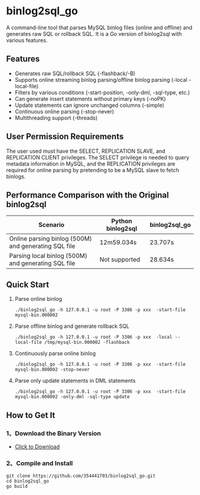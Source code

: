 # binlog2sql_go

A command-line tool that parses MySQL binlog files (online and offline) and generates raw SQL or rollback SQL. It is a Go version of binlog2sql with various features.

## Features
- Generates raw SQL/rollback SQL (-flashback/-B)
- Supports online streaming binlog parsing/offline binlog parsing (-local -local-file)
- Filters by various conditions (-start-position, -only-dml, -sql-type, etc.)
- Can generate insert statements without primary keys (-noPK)
- Update statements can ignore unchanged columns (-simple)
- Continuous online parsing (-stop-never)
- Multithreading support (-threads)

## User Permission Requirements
The user used must have the SELECT, REPLICATION SLAVE, and REPLICATION CLIENT privileges. The SELECT privilege is needed to query metadata information in MySQL, and the REPLICATION privileges are required for online parsing by pretending to be a MySQL slave to fetch binlogs.

## Performance Comparison with the Original binlog2sql
| Scenario                                             | Python binlog2sql | binlog2sql_go |
|------------------------------------------------------|-------------------|---------------|
| Online parsing binlog (500M) and generating SQL file | 12m59.034s        | 23.707s       |
| Parsing local binlog (500M) and generating SQL file  | Not supported     | 28.634s       |

## Quick Start

1. Parse online binlog
    ```shell
    ./binlog2sql_go -h 127.0.0.1 -u root -P 3306 -p xxx  -start-file mysql-bin.000002
    ```
2. Parse offline binlog and generate rollback SQL
    ```shell
    ./binlog2sql_go -h 127.0.0.1 -u root -P 3306 -p xxx  -local --local-file /tmp/mysql-bin.000002 -flashback
    ```
3. Continuously parse online binlog
    ```shell
   ./binlog2sql_go -h 127.0.0.1 -u root -P 3306 -p xxx  -start-file mysql-bin.000002 -stop-never
   ```
4. Parse only update statements in DML statements
    ```shell
   ./binlog2sql_go -h 127.0.0.1 -u root -P 3306 -p xxx  -start-file mysql-bin.000002 -only-dml -sql-type update
   ```

## How to Get It
### 1、Download the Binary Version
- [Click to Download](https://github.com/354441703/binlog2sql_go/releases)
### 2、Compile and Install
```shell
git clone https://github.com/354441703/binlog2sql_go.git
cd binlog2sql_go
go build
```